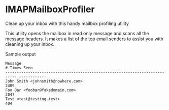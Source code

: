 # IMAPMailboxProfiler
Clean up your inbox with this handy mailbox profiling utility

This utility opens the mailbox in read only message and scans all the message headers.
It makes a list of the top email senders to assist you with cleaning up your inbox.

Sample output

    Message                                                                     # Times Seen
    --------------------------------------------------------------------------- ------------
    John Smith <johnsmith@nowhere.com>                                                  2409
    Foo Bar <foobar@fakedomain.com>                                                     2047
    Test <test@testing.test>                                                             404


